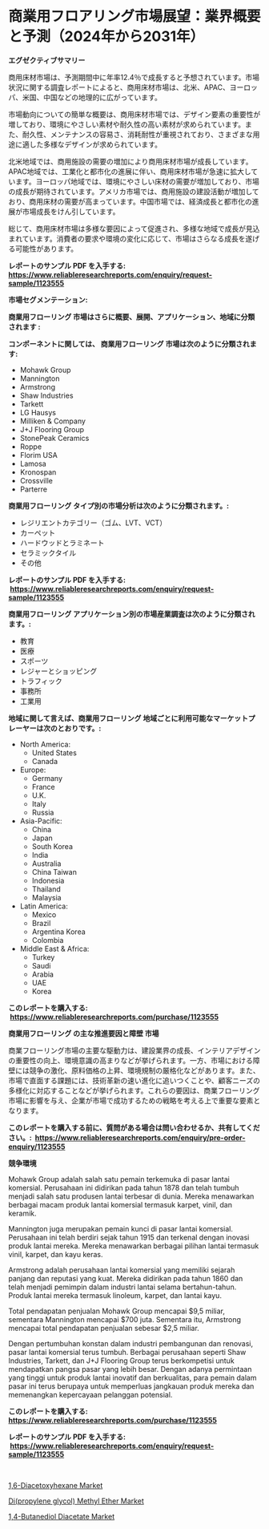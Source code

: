 <p><h1>商業用フロアリング市場展望：業界概要と予測（2024年から2031年）</h1></p><p><strong>エグゼクティブサマリー</strong></p>
<p><p>商用床材市場は、予測期間中に年率12.4％で成長すると予想されています。市場状況に関する調査レポートによると、商用床材市場は、北米、APAC、ヨーロッパ、米国、中国などの地理的に広がっています。</p><p>市場動向についての簡単な概要は、商用床材市場では、デザイン要素の重要性が増しており、環境にやさしい素材や耐久性の高い素材が求められています。また、耐久性、メンテナンスの容易さ、消耗耐性が重視されており、さまざまな用途に適した多様なデザインが求められています。</p><p>北米地域では、商用施設の需要の増加により商用床材市場が成長しています。APAC地域では、工業化と都市化の進展に伴い、商用床材市場が急速に拡大しています。ヨーロッパ地域では、環境にやさしい床材の需要が増加しており、市場の成長が期待されています。アメリカ市場では、商用施設の建設活動が増加しており、商用床材の需要が高まっています。中国市場では、経済成長と都市化の進展が市場成長をけん引しています。</p><p>総じて、商用床材市場は多様な要因によって促進され、多様な地域で成長が見込まれています。消費者の要求や環境の変化に応じて、市場はさらなる成長を遂げる可能性があります。</p></p>
<p><strong>レポートのサンプル PDF を入手する: <a href="https://www.reliableresearchreports.com/enquiry/request-sample/1123555">https://www.reliableresearchreports.com/enquiry/request-sample/1123555</a></strong></p>
<p><strong>市場セグメンテーション:</strong></p>
<p><strong> 商業用フローリング 市場はさらに概要、展開、アプリケーション、地域に分類されます :</strong></p>
<p><strong>コンポーネントに関しては、 商業用フローリング 市場は次のように分類されます: &nbsp;</strong></p>
<p><ul><li>Mohawk Group</li><li>Mannington</li><li>Armstrong</li><li>Shaw Industries</li><li>Tarkett</li><li>LG Hausys</li><li>Milliken & Company</li><li>J+J Flooring Group</li><li>StonePeak Ceramics</li><li>Roppe</li><li>Florim USA</li><li>Lamosa</li><li>Kronospan</li><li>Crossville</li><li>Parterre</li></ul></p>
<p><strong> 商業用フローリング タイプ別の市場分析は次のように分類されます。:</strong></p>
<p><ul><li>レジリエントカテゴリー（ゴム、LVT、VCT）</li><li>カーペット</li><li>ハードウッドとラミネート</li><li>セラミックタイル</li><li>その他</li></ul></p>
<p><strong>レポートのサンプル PDF を入手する: &nbsp;<a href="https://www.reliableresearchreports.com/enquiry/request-sample/1123555">https://www.reliableresearchreports.com/enquiry/request-sample/1123555</a></strong></p>
<p><strong> 商業用フローリング アプリケーション別の市場産業調査は次のように分類されます。:</strong></p>
<p><ul><li>教育</li><li>医療</li><li>スポーツ</li><li>レジャーとショッピング</li><li>トラフィック</li><li>事務所</li><li>工業用</li></ul></p>
<p><strong>地域に関して言えば、商業用フローリング 地域ごとに利用可能なマーケットプレーヤーは次のとおりです。:</strong></p>
<p><ul>
    <li>
        North America:
        <ul>
            <li>United States</li>
            <li>Canada</li>
        </ul>
    </li>
    <li>
        Europe:
        <ul>
            <li>Germany</li>
            <li>France</li>
            <li>U.K.</li>
            <li>Italy</li>
            <li>Russia</li>
        </ul>
    </li>
    <li>
        Asia-Pacific:
        <ul>
            <li>China</li>
            <li>Japan</li>
            <li>South Korea</li>
            <li>India</li>
            <li>Australia</li>
            <li>China Taiwan</li>
            <li>Indonesia</li>
            <li>Thailand</li>
            <li>Malaysia</li>
        </ul>
    </li>
    <li>
        Latin America:
        <ul>
            <li>Mexico</li>
            <li>Brazil</li>
            <li>Argentina Korea</li>
            <li>Colombia</li>
        </ul>
    </li>
    <li>
        Middle East & Africa:
        <ul>
            <li>Turkey</li>
            <li>Saudi</li>
            <li>Arabia</li>
            <li>UAE</li>
            <li>Korea</li>
        </ul>
    </li>
    </ul></p>
<p><strong>このレポートを購入する: &nbsp;<a href="https://www.reliableresearchreports.com/purchase/1123555">https://www.reliableresearchreports.com/purchase/1123555</a></strong></p>
<p><strong>商業用フローリング の主な推進要因と障壁 市場</strong></p>
<p><p>商業フローリング市場の主要な駆動力は、建設業界の成長、インテリアデザインの重要性の向上、環境意識の高まりなどが挙げられます。一方、市場における障壁には競争の激化、原料価格の上昇、環境規制の厳格化などがあります。また、市場で直面する課題には、技術革新の速い進化に追いつくことや、顧客ニーズの多様化に対応することなどが挙げられます。これらの要因は、商業フローリング市場に影響を与え、企業が市場で成功するための戦略を考える上で重要な要素となります。</p></p>
<p><strong>このレポートを購入する前に、質問がある場合は問い合わせるか、共有してください。:&nbsp; <a href="https://www.reliableresearchreports.com/enquiry/pre-order-enquiry/1123555">https://www.reliableresearchreports.com/enquiry/pre-order-enquiry/1123555</a></strong></p>
<p><strong>競争環境</strong></p>
<p><p>Mohawk Group adalah salah satu pemain terkemuka di pasar lantai komersial. Perusahaan ini didirikan pada tahun 1878 dan telah tumbuh menjadi salah satu produsen lantai terbesar di dunia. Mereka menawarkan berbagai macam produk lantai komersial termasuk karpet, vinil, dan keramik.</p><p>Mannington juga merupakan pemain kunci di pasar lantai komersial. Perusahaan ini telah berdiri sejak tahun 1915 dan terkenal dengan inovasi produk lantai mereka. Mereka menawarkan berbagai pilihan lantai termasuk vinil, karpet, dan kayu keras.</p><p>Armstrong adalah perusahaan lantai komersial yang memiliki sejarah panjang dan reputasi yang kuat. Mereka didirikan pada tahun 1860 dan telah menjadi pemimpin dalam industri lantai selama bertahun-tahun. Produk lantai mereka termasuk linoleum, karpet, dan lantai kayu.</p><p>Total pendapatan penjualan Mohawk Group mencapai $9,5 miliar, sementara Mannington mencapai $700 juta. Sementara itu, Armstrong mencapai total pendapatan penjualan sebesar $2,5 miliar.</p><p>Dengan pertumbuhan konstan dalam industri pembangunan dan renovasi, pasar lantai komersial terus tumbuh. Berbagai perusahaan seperti Shaw Industries, Tarkett, dan J+J Flooring Group terus berkompetisi untuk mendapatkan pangsa pasar yang lebih besar. Dengan adanya permintaan yang tinggi untuk produk lantai inovatif dan berkualitas, para pemain dalam pasar ini terus berupaya untuk memperluas jangkauan produk mereka dan memenangkan kepercayaan pelanggan potensial.</p></p>
<p><strong>このレポートを購入する: &nbsp; <a href="https://www.reliableresearchreports.com/purchase/1123555">https://www.reliableresearchreports.com/purchase/1123555</a></strong></p>
<p><strong>レポートのサンプル PDF を入手する: &nbsp;<a href="https://www.reliableresearchreports.com/enquiry/request-sample/1123555">https://www.reliableresearchreports.com/enquiry/request-sample/1123555</a></strong><strong></strong></p>
<p>&nbsp;</p>
<p><p><a href="https://view.publitas.com/reportprime-1/global-16-diacetoxyhexane-market-by-types-applications-and-major-players-with-regional-growth-rate-analysis-and-development-situation-from-2023-to-2030/">1,6-Diacetoxyhexane Market</a></p><p><a href="https://view.publitas.com/reportprime-1/di-propylene-glycol-methyl-ether-market-analysis-and-market-size-global-industry-overview-market-segmentation-and-forecast-2023-to-2030/">Di(propylene glycol) Methyl Ether Market</a></p><p><a href="https://view.publitas.com/reportprime-1/14-butanediol-diacetate-market-size-growing-and-forecasted-for-period-from-2023-2030-and-provides-complete-market-analysis-of-this-market/">1,4-Butanediol Diacetate Market</a></p></p>
